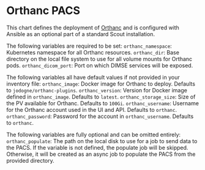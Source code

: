 # Orthanc PACS

This chart defines the deployment of [Orthanc](https://www.orthanc-server.com/)
and is configured with Ansible as an optional part of a standard Scout installation.

The following variables are required to be set:
`orthanc_namespace`: Kubernetes namespace for all Orthanc resources.
`orthanc_dir`: Base directory on the local file system to use for all volume mounts for Orthanc pods.
`orthanc_dicom_port`: Port on which DIMSE services will be exposed.

The following variables all have default values if not provided in your inventory file:
`orthanc_image`: Docker image for Orthanc to deploy. Defaults to `jodogne/orthanc-plugins`.
`orthanc_version`: Version for Docker image defined in `orthanc_image`. Defaults to `latest`.
`orthanc_storage_size`: Size of the PV available for Orthanc. Defaults to `100Gi`.
`orthanc_username`: Username for the Orthanc account used in the UI and API. Defaults to `orthanc`.
`orthanc_password`: Password for the account in `orthanc_username`. Defaults to `orthanc`.

The following variables are fully optional and can be omitted entirely:
`orthanc_populate`: The path on the local disk to use for a job to send data to the PACS. If the variable is not defined,
the populate job will be skipped. Otherwise, it will be created as an async job to populate the PACS from the provided
directory.
